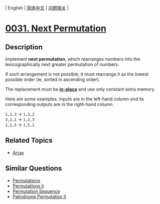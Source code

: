 
| English | [简体中文](README.md) | [问题相关](QUESTION.md) |
# [0031. Next Permutation](https://leetcode-cn.com/problems/next-permutation/)
## Description
<p>Implement <strong>next permutation</strong>, which rearranges numbers into the lexicographically next greater permutation of numbers.</p>

<p>If such arrangement is not possible, it must rearrange it as the lowest possible order (ie, sorted in ascending order).</p>

<p>The replacement must be <strong><a href="http://en.wikipedia.org/wiki/In-place_algorithm" target="_blank">in-place</a></strong> and use only constant&nbsp;extra memory.</p>

<p>Here are some examples. Inputs are in the left-hand column and its corresponding outputs are in the right-hand column.</p>

<p><code>1,2,3</code> &rarr; <code>1,3,2</code><br />
<code>3,2,1</code> &rarr; <code>1,2,3</code><br />
<code>1,1,5</code> &rarr; <code>1,5,1</code></p>

## Related Topics
- [Array](https://leetcode-cn.com/tag/array)
## Similar Questions
- [Permutations](../0046/README_EN.md)
- [Permutations II](../0047/README_EN.md)
- [Permutation Sequence](../0060/README_EN.md)
- [Palindrome Permutation II](../0267/README_EN.md)
